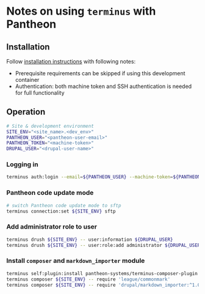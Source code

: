 # Notes on using `terminus` with Pantheon

## Installation

Follow [installation instructions](https://docs.pantheon.io/terminus/install) with following notes:

- Prerequisite requirements can be skipped if using this development container
- Authentication: both machine token and SSH authentication is needed for full functionality

## Operation

```bash
# Site & development environment
SITE_ENV="<site_name>.<dev_env>"
PANTHEON_USER="<pantheon-user-email>"
PANTHEON_TOKEN="<machine-token>"
DRUPAL_USER="<drupal-user-name>"
```

### Logging in

```bash
terminus auth:login --email=${PANTHEON_USER} --machine-token=${PANTHEON_TOKEN}
```

### Pantheon code update mode

```bash
# switch Pantheon code update mode to sftp
terminus connection:set ${SITE_ENV} sftp
```

### Add administrator role to user

```bash
terminus drush ${SITE_ENV} -- user:information ${DRUPAL_USER}
terminus drush ${SITE_ENV} -- user:role:add administrator ${DRUPAL_USER}
```

### Install `composer` and `markdown_importer` module

```bash
terminus self:plugin:install pantheon-systems/terminus-composer-plugin
terminus composer ${SITE_ENV} -- require 'league/commonmark'
terminus composer ${SITE_ENV} -- require 'drupal/markdown_importer:^1.0'
```